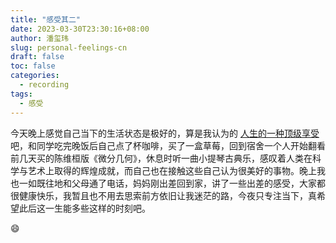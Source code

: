 ```yaml
---
title: "感受其二"
date: 2023-03-30T23:30:16+08:00
author: 潘玺玮
slug: personal-feelings-cn
draft: false
toc: false
categories:
  - recording
tags:
  - 感受
---
```

今天晚上感觉自己当下的生活状态是极好的，算是我认为的 [人生的一种顶级享受](https://www.zhihu.com/question/56328597)吧，和同学吃完晚饭后自己点了杯咖啡，买了一盒草莓，回到宿舍一个人开始翻看前几天买的陈维桓版《微分几何》，休息时听一曲小提琴古典乐，感叹着人类在科学与艺术上取得的辉煌成就，而自己也在接触这些自己认为很美好的事物。晚上我也一如既往地和父母通了电话，妈妈刚出差回到家，讲了一些出差的感受，大家都很健康快乐，我暂且也不用去思索前方依旧让我迷茫的路，今夜只专注当下，真希望此后这一生能多些这样的时刻吧。<p>&#128516;</p>